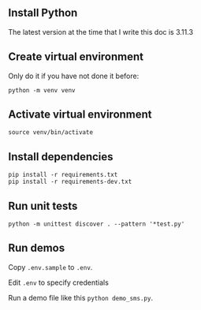 ## Install Python

The latest version at the time that I write this doc is 3.11.3

## Create virtual environment

Only do it if you have not done it before:

```
python -m venv venv
```

## Activate virtual environment

```
source venv/bin/activate
```

## Install dependencies

```
pip install -r requirements.txt
pip install -r requirements-dev.txt
```

## Run unit tests

```
python -m unittest discover . --pattern '*test.py'
```

## Run demos

Copy `.env.sample` to `.env`.

Edit `.env` to specify credentials

Run a demo file like this `python demo_sms.py`.
